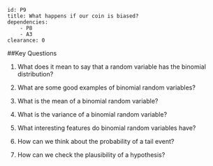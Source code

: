 ````
id: P9
title: What happens if our coin is biased?
dependencies:
    - P8
    - A3
clearance: 0
````
##Key Questions

1.  What does it mean to say that a random variable has the binomial distribution?

1.  What are some good examples of binomial random variables?

1.  What is the mean of a binomial random variable?

1.  What is the variance of a binomial random variable?

1.  What interesting features do binomial random variables have?

1.  How can we think about the probability of a tail event?

1.  How can we check the plausibility of a hypothesis?